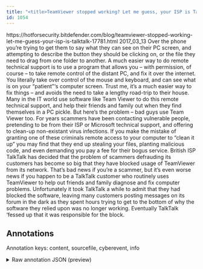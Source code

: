 ```yaml
---
title: "<title>TeamViewer stopped working? Let me guess, your ISP is TalkTalk… – HOTforSecurity</title>"
id: 1054
---
```


<title>TeamViewer stopped working? Let me guess, your ISP is TalkTalk… – HOTforSecurity</title>
<source> https://hotforsecurity.bitdefender.com/blog/teamviewer-stopped-working-let-me-guess-your-isp-is-talktalk-17781.html </source>
<date> 2017_03_13 </date>
<text>
Over the phone you’re trying to get them to say what they can see on their PC screen, and attempting to describe the button they should be clicking on, or the file they need to drag from one folder to another.
A much easier way to do remote technical support is to use a program that allows you – with permission, of course – to take remote control of the distant PC, and fix it over the internet.
You literally take over control of the mouse and keyboard, and can see what is on your “patient”‘s computer screen.
Trust me, it’s a much easier way to fix things – and avoids the need to take a lengthy road-trip to their house.
Many in the IT world use software like Team Viewer to do this remote technical support, and help their friends and family out when they find themselves in a PC pickle.
But here’s the problem – bad guys use Team Viewer too.
For years scammers have been contacting vulnerable people, pretending to be from their ISP or Microsoft technical support, and offering to clean-up non-existant virus infections.
If you make the mistake of granting one of these criminals remote access to your computer to “clean it up” you may find that they end up stealing your files, planting malicious code, and even demanding you pay a fee for their bogus service.
British ISP TalkTalk has decided that the problem of scammers defrauding its customers has become so big that they have blocked usage of TeamViewer from its network.
That’s bad news if you’re a scammer, but it’s even worse news if you happen to be a TalkTalk customer who routinely uses TeamViewer to help out friends and family diagnose and fix computer problems.
Unfortunately it took TalkTalk a while to admit that they had blocked the software, leaving many customers posting messages on its forum in the dark as they spent hours trying to get to the bottom of why the software they relied upon was no longer working.
Eventually TalkTalk ‘fessed up that it was responsible for the block.
</text>



## Annotations

Annotation keys: content, sourcefile, cyberevent, info

<details>
<summary>Raw annotation JSON (preview)</summary>

```json
{
  "content": "Over the phone you\u2019re trying to get them to say what they can see on their PC screen, and attempting to describe the button they should be clicking on, or the file they need to drag from one folder to another. A much easier way to do remote technical support is to use a program that allows you \u2013 with permission, of course \u2013 to take remote control of the distant PC, and fix it over the internet. You literally take over control of the mouse and keyboard, and can see what is on your \u201cpatient\u201d\u2018s computer screen. Trust me, it\u2019s a much easier way to fix things \u2013 and avoids the need to take a lengthy road-trip to their house. Many in the IT world use software like Team Viewer to do this remote technical support, and help their friends and family out when they find themselves in a PC pickle. But here\u2019s the problem \u2013 bad guys use Team Viewer too. For years scammers have been contacting vulnerable people, pretending to be from their ISP or Microsoft technical support, and offering to clean-up non-existant virus infections. If you make the mistake of granting one of these criminals remote access to your computer to \u201cclean it up\u201d you may find that they end up stealing your files, planting malicious code, and even demanding you pay a fee for their bogus service. British ISP TalkTalk has decided that the problem of scammers defrauding its customers has become so big that they have blocked usage of TeamViewer from its network. That\u2019s bad news if you\u2019re a scammer, but it\u2019s even worse news if you happen to be a TalkTalk customer who routinely uses TeamViewer to help out friends and family diagnose and fix computer problems. Unfortunately it took TalkTalk a while to admit that they had blocked the software, leaving many customers posting messages on its forum in the dark as they spent hours trying to get to the bottom of why the software they relied upon was no longer working. Eventually TalkTalk \u2018fessed up that it was responsible for the block.",
  "sourcefile": "1054.txt",
  "cyberevent": {
    "hopper": [
      {
        "index": 0,
        "relation": "Same",
        "events": [
          {
            "index": "E2",
            "type": "Attack",
            "realis": "Actual",
            "nugget": {
              "startOffset": 869,
              "index": "T4",
              "endOffset": 889,
              "text": "have been contacting"
            },
            "argument": [
              {
                "index": "T5",
                "text": "vulnerable people",
                "endOffset": 907,
                "role": {
                  "type": "Victim"
                },
                "startOffset": 890,
                "type": "Person"
              },
              {
                "index": "T6",
                "text": "scammers",
                "endOffset": 868,
                "role": {
                  "type": "Attacker"
                },
                "startOffset": 860,
                "type": "Person"
              },
              {
                "index": "T7",
                "text": "For years",
                "endOffset": 859,
                "role": {
                  "type": "Time"
                },
                "startOffset": 850,
                "type": "Time"
              }
            ],
            "subtype": "Phishing"
          },
          {
            "index": "E1",
            "type": "Attack",
            "realis": "Actual",
            "nugget": {
              "startOffset": 909,
              "index": "T1",
              "endOffset": 925,
              "text": "pretending to be"
            },
            "argument": [
              {
                "index": "T2",
                "external_reference": {
                  "dbpediaURI": "http://dbpedia.org/resource/Internet_service_provider",
                  "wikidataid": "Q11371"
                },
                "endOffset": 940,
      
```
</details>
